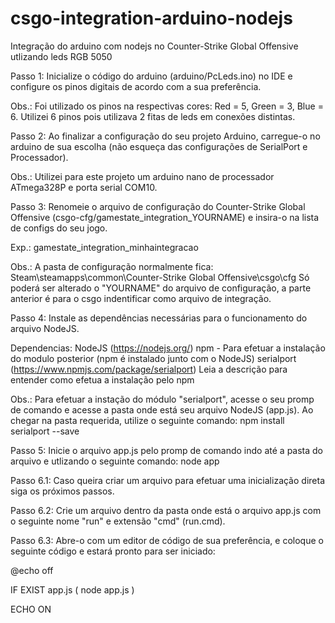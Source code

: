 # csgo-integration-arduino-nodejs
 Integração do arduino com nodejs no Counter-Strike Global Offensive utlizando leds RGB 5050

Passo 1:
	Inicialize o código do arduino (arduino/PcLeds.ino) no IDE e configure os pinos digitais de acordo com a sua preferência.

Obs.: Foi utilizado os pinos na respectivas cores: Red = 5, Green = 3, Blue = 6.
	  Utilizei 6 pinos pois utilizava 2 fitas de leds em conexões distintas.

Passo 2:
	Ao finalizar a configuração do seu projeto Arduino, carregue-o no arduino de sua escolha (não esqueça das configurações de SerialPort e Processador).

Obs.: Utilizei para este projeto um arduino nano de processador ATmega328P e porta serial COM10.

Passo 3:
	Renomeie o arquivo de configuração do Counter-Strike Global Offensive (csgo-cfg/gamestate_integration_YOURNAME) e insira-o na lista de configs do seu jogo.

Exp.: gamestate_integration_minhaintegracao

Obs.: A pasta de configuração normalmente fica: Steam\steamapps\common\Counter-Strike Global Offensive\csgo\cfg
	  Só poderá ser alterado o "YOURNAME" do arquivo de configuração, a parte anterior é para o csgo indentificar como arquivo de integração.

Passo 4:
	Instale as dependências necessárias para o funcionamento do arquivo NodeJS.

Dependencias: NodeJS (https://nodejs.org/)
			  npm - Para efetuar a instalação do modulo posterior (npm é instalado junto com o NodeJS)
			  serialport (https://www.npmjs.com/package/serialport) Leia a descrição para entender como efetua a instalação pelo npm

Obs.: Para efetuar a instação do módulo "serialport", acesse o seu promp de comando e acesse a pasta onde está seu arquivo NodeJS (app.js).
	  Ao chegar na pasta requerida, utilize o seguinte comando: npm install serialport --save

Passo 5: Inicie o arquivo app.js pelo promp de comando indo até a pasta do arquivo e utlizando o seguinte comando: node app

Passo 6.1: Caso queira criar um arquivo para efetuar uma inicialização direta siga os próximos passos.

Passo 6.2: Crie um arquivo dentro da pasta onde está o arquivo app.js com o seguinte nome "run" e extensão "cmd" (run.cmd).

Passo 6.3: Abre-o com um editor de código de sua preferência, e coloque o seguinte código e estará pronto para ser iniciado:

@echo off

IF EXIST app.js (
	node app.js
)

ECHO ON